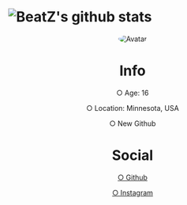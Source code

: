 # ![BeatZ's github stats](https://github-readme-stats.vercel.app/api?username=notBeatZ&show_icons=true&theme=tokyonight)
<p align="center">
  <a>
<img src="https://cdn.discordapp.com/attachments/700502109824614450/738244153024184330/Avatar.gif" alt="Avatar" style="border-radius: 75%;">
<p align="center">
</p>
<div class="display">
<h1 style="text-align: center;" align="center"> Info </h1>
  <p style="text-align: center;"align="center">○ Age: 16 <br></p>
  <p style="text-align: center;"align="center">○ Location: Minnesota, USA<br></p>
  <p style="text-align: center;"align="center">○ New Github<br></p>

<h1 style="text-align: center;" align="center"> Social </h1>
  <a href="https://github.com/notBeatZ"><p style="text-align: center;"align="center">○ Github<br></p></>
  <a href="https://instagram.com/beatzwrld"> <p style="text-align: center;"align="center">○ Instagram<br></p></>
</div>
